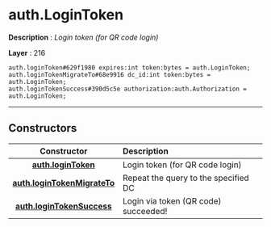 # auth.LoginToken

**Description** : *Login token \(for QR code login\)*

**Layer** : 216

```tl
auth.loginToken#629f1980 expires:int token:bytes = auth.LoginToken;
auth.loginTokenMigrateTo#68e9916 dc_id:int token:bytes = auth.LoginToken;
auth.loginTokenSuccess#390d5c5e authorization:auth.Authorization = auth.LoginToken;
```

---

## Constructors

| Constructor | Description |
| :---: | :--- |
| [**auth.loginToken**](constructor/auth.loginToken) | Login token (for QR code login) |
| [**auth.loginTokenMigrateTo**](constructor/auth.loginTokenMigrateTo) | Repeat the query to the specified DC |
| [**auth.loginTokenSuccess**](constructor/auth.loginTokenSuccess) | Login via token (QR code) succeeded! |